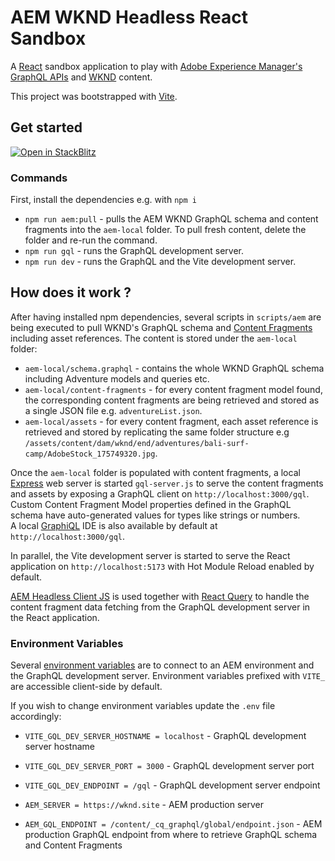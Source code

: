 # AEM WKND Headless React Sandbox

A [React](https://reactjs.org/) sandbox application to play with [Adobe Experience Manager's GraphQL APIs](https://experienceleague.adobe.com/docs/experience-manager-cloud-service/headless-journey/developer/overview.html) and [WKND](https://wknd.site/) content.

This project was bootstrapped with [Vite](https://vitejs.dev/guide/).

## Get started

<a href="https://stackblitz.com/fork/github/AdobeDocs/aem-wknd-headless-react-sandbox?title=AEM WKND Headless React Sandbox&terminal=dev">
  <img
    alt="Open in StackBlitz"
    src="https://developer.stackblitz.com/img/open_in_stackblitz.svg"
  />
</a>

### Commands

First, install the dependencies e.g. with `npm i`

- `npm run aem:pull` - pulls the AEM WKND GraphQL schema and content fragments into the `aem-local` folder. To pull fresh content, delete the folder and re-run the command.
- `npm run gql` - runs the GraphQL development server.
- `npm run dev` - runs the GraphQL and the Vite development server.

## How does it work ?

After having installed npm dependencies, several scripts in `scripts/aem` are being executed to pull WKND's GraphQL schema and [Content Fragments](https://experienceleague.adobe.com/docs/experience-manager-learn/sites/content-fragments/content-fragments-console.html?lang=en) including asset references.
The content is stored under the `aem-local` folder:

- `aem-local/schema.graphql` - contains the whole WKND GraphQL schema including Adventure models and queries etc.
- `aem-local/content-fragments` - for every content fragment model found, the corresponding content fragments are being retrieved and stored as a single JSON file e.g. `adventureList.json`.
- `aem-local/assets` - for every content fragment, each asset reference is retrieved and stored by replicating the same folder structure e.g `/assets/content/dam/wknd/end/adventures/bali-surf-camp/AdobeStock_175749320.jpg`.

Once the `aem-local` folder is populated with content fragments, a local [Express](https://expressjs.com/) web server is started `gql-server.js` to serve the content fragments and assets by exposing a GraphQL client on `http://localhost:3000/gql`.
Custom Content Fragment Model properties defined in the GraphQL schema have auto-generated values for types like strings or numbers.  
A local [GraphiQL](https://github.com/graphql/graphiql) IDE is also available by default at `http://localhost:3000/gql`.

In parallel, the Vite development server is started to serve the React application on `http://localhost:5173` with Hot Module Reload enabled by default.

[AEM Headless Client JS](https://github.com/adobe/aem-headless-client-js) is used together with [React Query](https://react-query-v3.tanstack.com/) to handle the content fragment data fetching from the GraphQL development server in the React application.

### Environment Variables

Several [environment variables](https://vitejs.dev/guide/env-and-mode.html) are to connect to an AEM environment and the GraphQL development server.
Environment variables prefixed with `VITE_` are accessible client-side by default.

If you wish to change environment variables update the `.env` file accordingly:

- `VITE_GQL_DEV_SERVER_HOSTNAME = localhost` - GraphQL development server hostname
- `VITE_GQL_DEV_SERVER_PORT = 3000` - GraphQL development server port
- `VITE_GQL_DEV_ENDPOINT = /gql` - GraphQL development server endpoint

- `AEM_SERVER = https://wknd.site` - AEM production server
- `AEM_GQL_ENDPOINT = /content/_cq_graphql/global/endpoint.json` - AEM production GraphQL endpoint from where to retrieve GraphQL schema and Content Fragments
